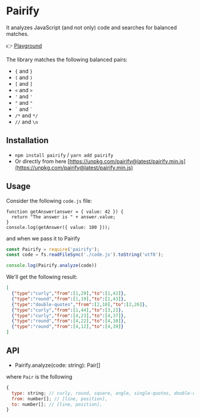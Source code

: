 # Pairify

It analyzes JavaScript (and not only) code and searches for balanced matches.

👉 [Playground](https://poet.krasimir.now.sh/e/2XL7W5Q08CZ#code.js)

The library matches the following balanced pairs:

* `{` and `}`
* `(` and `)`
* `[` and `]`
* `<` and `>`
* `'` and `'`
* `"` and `"`
* `` ` `` and `` ` ``
* `/*` and `*/`
* `//` and `\n`

## Installation

* `npm install pairify` / `yarn add pairify`
* Or directly from here [https://unpkg.com/pairify@latest/pairify.min.js](https://unpkg.com/pairify@latest/pairify.min.js)

## Usage

Consider the following `code.js` file:

```
function getAnswer(answer = { value: 42 }) {
  return "The answer is " + answer.value;
}
console.log(getAnswer({ value: 100 }));
```

and when we pass it to Pairify

```js
const Pairify = require('pairify');
const code = fs.readFileSync('./code.js').toString('utf8');

console.log(Pairify.analyze(code))
```

We'll get the following result:

```json
[
  {"type":"curly","from":[1,29],"to":[1,42]},
  {"type":"round","from":[1,19],"to":[1,43]},
  {"type":"double-quotes","from":[2,10],"to":[2,26]},
  {"type":"curly","from":[1,44],"to":[3,2]},
  {"type":"curly","from":[4,23],"to":[4,37]},
  {"type":"round","from":[4,22],"to":[4,38]},
  {"type":"round","from":[4,12],"to":[4,39]}
]
```

## API

* Pairify.analyze(code: string): Pair[]

where `Pair` is the following

```js
{
  type: string; // curly, round, square, angle, single-quotes, double-quotes, template-literal, comment-single-line or comment-block
  from: number[]; // [line, position],
  to: number[]; // [line, position],
}
```

